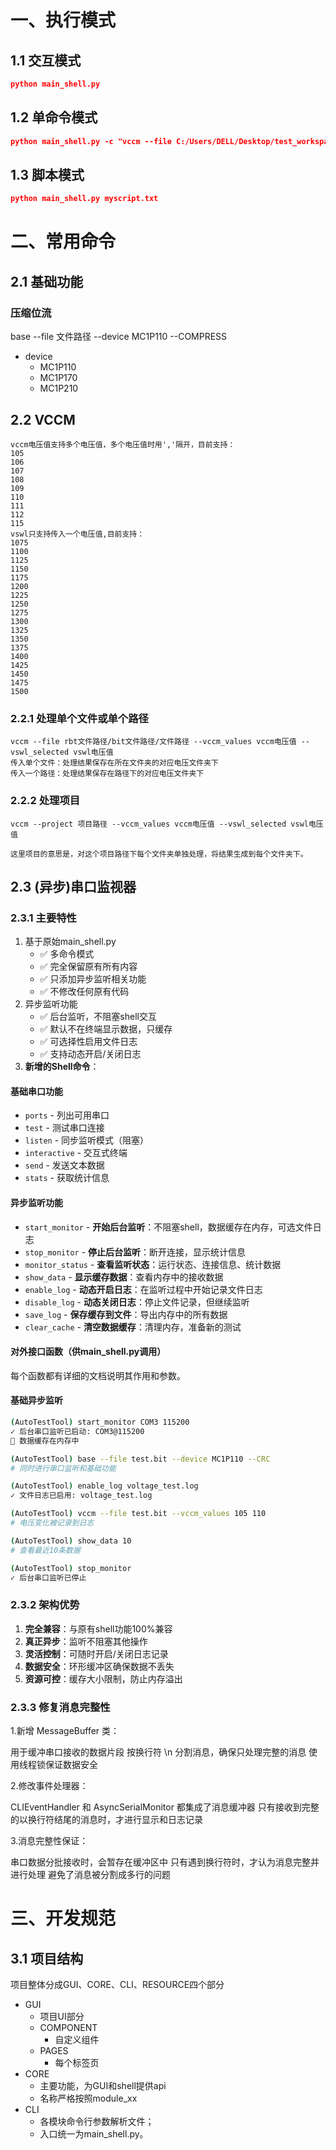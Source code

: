 # 一、执行模式

## 1.1 交互模式

```json
python main_shell.py
```

## 1.2 单命令模式

```json
python main_shell.py -c "vccm --file C:/Users/DELL/Desktop/test_workspace/shell/bram_36e1_2_wf_0_a.rbt --vccm_values 105"
```

## 1.3 脚本模式

```json
python main_shell.py myscript.txt
```

# 二、常用命令

## 2.1 基础功能
### 压缩位流
base --file 文件路径 --device MC1P110 --COMPRESS

- device
  - MC1P110
  - MC1P170
  - MC1P210

## 2.2 VCCM

```shell
vccm电压值支持多个电压值，多个电压值时用','隔开，目前支持：
105
106
107
108
109
110
111
112
115
vswl只支持传入一个电压值,目前支持：
1075
1100
1125
1150
1175
1200
1225
1250
1275
1300
1325
1350
1375
1400
1425
1450
1475
1500
```

### 2.2.1 处理单个文件或单个路径

```shell
vccm --file rbt文件路径/bit文件路径/文件路径 --vccm_values vccm电压值 --vswl_selected vswl电压值
传入单个文件：处理结果保存在所在文件夹的对应电压文件夹下
传入一个路径：处理结果保存在路径下的对应电压文件夹下
```

### 2.2.2 处理项目

```shell
vccm --project 项目路径 --vccm_values vccm电压值 --vswl_selected vswl电压值

这里项目的意思是，对这个项目路径下每个文件夹单独处理，将结果生成到每个文件夹下。
```

## 2.3 (异步)串口监视器

### **2.3.1 主要特性**

1. 基于原始main_shell.py
   - ✅ 多命令模式
   - ✅ 完全保留原有所有内容
   - ✅ 只添加异步监听相关功能
   - ✅ 不修改任何原有代码
2. 异步监听功能
   - ✅ 后台监听，不阻塞shell交互
   - ✅ 默认不在终端显示数据，只缓存
   - ✅ 可选择性启用文件日志
   - ✅ 支持动态开启/关闭日志
3. **新增的Shell命令**：

#### **基础串口功能**

- `ports` - 列出可用串口
- `test` - 测试串口连接
- `listen` - 同步监听模式（阻塞）
- `interactive` - 交互式终端
- `send` - 发送文本数据
- `stats` - 获取统计信息

#### **异步监听功能**

- `start_monitor` - **开始后台监听**：不阻塞shell，数据缓存在内存，可选文件日志
- `stop_monitor` - **停止后台监听**：断开连接，显示统计信息
- `monitor_status` - **查看监听状态**：运行状态、连接信息、统计数据
- `show_data` - **显示缓存数据**：查看内存中的接收数据
- `enable_log` - **动态开启日志**：在监听过程中开始记录文件日志
- `disable_log` - **动态关闭日志**：停止文件记录，但继续监听
- `save_log` - **保存缓存到文件**：导出内存中的所有数据
- `clear_cache` - **清空数据缓存**：清理内存，准备新的测试

#### **对外接口函数**（供main_shell.py调用）

每个函数都有详细的文档说明其作用和参数。

#### **基础异步监听**

```bash
(AutoTestTool) start_monitor COM3 115200
✓ 后台串口监听已启动: COM3@115200
💾 数据缓存在内存中

(AutoTestTool) base --file test.bit --device MC1P110 --CRC
# 同时进行串口监听和基础功能

(AutoTestTool) enable_log voltage_test.log
✓ 文件日志已启用: voltage_test.log

(AutoTestTool) vccm --file test.bit --vccm_values 105 110
# 电压变化被记录到日志

(AutoTestTool) show_data 10
# 查看最近10条数据

(AutoTestTool) stop_monitor
✓ 后台串口监听已停止
```

### **2.3.2 架构优势**

1. **完全兼容**：与原有shell功能100%兼容
2. **真正异步**：监听不阻塞其他操作
3. **灵活控制**：可随时开启/关闭日志记录
4. **数据安全**：环形缓冲区确保数据不丢失
5. **资源可控**：缓存大小限制，防止内存溢出

### 2.3.3 修复消息完整性

1.新增 MessageBuffer 类：

用于缓冲串口接收的数据片段
按换行符 \n 分割消息，确保只处理完整的消息
使用线程锁保证数据安全


2.修改事件处理器：

CLIEventHandler 和 AsyncSerialMonitor 都集成了消息缓冲器
只有接收到完整的以换行符结尾的消息时，才进行显示和日志记录

3.消息完整性保证：

串口数据分批接收时，会暂存在缓冲区中
只有遇到换行符时，才认为消息完整并进行处理
避免了消息被分割成多行的问题

# 三、开发规范

## 3.1 项目结构

项目整体分成GUI、CORE、CLI、RESOURCE四个部分

- GUI
  - 项目UI部分
  - COMPONENT
    - 自定义组件
  - PAGES
    - 每个标签页
- CORE
  - 主要功能，为GUI和shell提供api
  - 名称严格按照module_xx
- CLI
  - 各模块命令行参数解析文件；
  - 入口统一为main_shell.py。